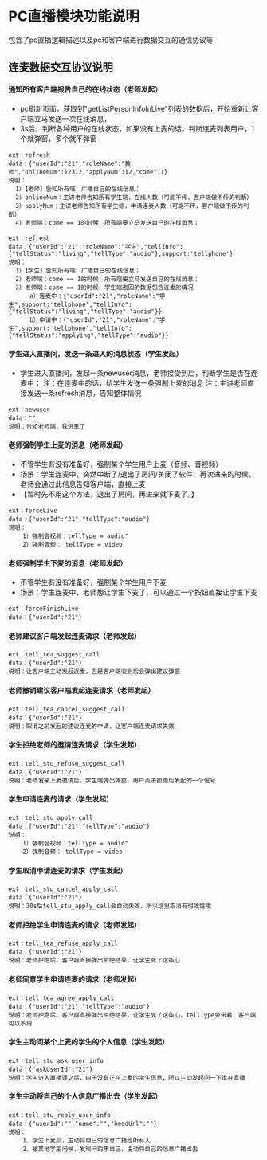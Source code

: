 <!-- 模块大标题 -->
# PC直播模块功能说明
<!-- 模块说明 -->
包含了pc直播逻辑描述以及pc和客户端进行数据交互的通信协议等


<!-- 页面bridge交互说明 -->
## 连麦数据交互协议说明


#### 通知所有客户端报告自己的在线状态（老师发起）
- pc刷新页面，获取到"getListPersonInfoInLive"列表的数据后，开始重新让客户端立马发送一次在线消息，
- 3s后，判断各种用户的在线状态，如果没有上麦的话，判断连麦列表用户，1个就弹窗，多个就不弹窗
```
ext：refresh
data：{"userId":"21","roleName":"教师","onlineNum":12312,"applyNum":12,"come":1}
说明：
  1）【老师】告知所有端，广播自己的在线信息；
  2）onlineNum：主讲老师告知所有学生端，在线人数（可能不传，客户端做不传的判断）
  3）applyNum：主讲老师告知所有学生端，申请连麦人数（可能不传，客户端做不传的判断）
  4）老师端：come == 1的时候，所有端要立马发送自己的在线消息；
```
```
ext：refresh
data：{"userId":"21","roleName":"学生","tellInfo":{"tellStatus":"living","tellType":"audio"},support:'tellphone'}
说明：
  1）【学生】告知所有端，广播自己的在线信息；
  2）老师端：come == 1的时候，所有端要立马发送自己的在线消息；
  3）老师端：come == 1的时候，学生端返回的数据包含连麦的情况
      a）连麦中：{"userId":"21","roleName":"学生",support:'tellphone',"tellInfo":{"tellStatus":"living","tellType":"audio"}}
      b）申请中：{"userId":"21","roleName":"学生",support:'tellphone',"tellInfo":{"tellStatus":"applying","tellType":"audio"}}
```

#### 学生进入直播间，发送一条进入的消息状态（学生发起）
- 学生进入直播间，发起一条newuser消息，老师接受到后，判断学生是否在连麦中；
注：在连麦中的话，给学生发送一条强制上麦的消息
注：主讲老师直接发送一条refresh消息，告知整体情况
```
ext：newuser
data：""
说明：告知老师端，我进来了
```

#### 老师强制学生上麦的消息（老师发起）
- 不管学生有没有准备好，强制某个学生用户上麦（音频、音视频）
- 场景：学生连麦中，突然中断了/退出了房间/关闭了软件，再次进来的时候，老师会通过此信息告知客户端，直接上麦
- 【暂时先不用这个方法，退出了房间，再进来就下麦了。】
```
ext：forceLive
data：{"userId":"21","tellType":"audio"}
说明：
    1）强制音视频：tellType = audio"
    2）强制音频： tellType = video
```

#### 老师强制学生下麦的消息（老师发起）
- 不管学生有没有准备好，强制某个学生用户下麦
- 场景：学生连麦中，老师想让学生下麦了，可以通过一个按钮直接让学生下麦
```
ext：forceFinishLive
data：{"userId":"21"}
```

#### 老师建议客户端发起连麦请求（老师发起）
```
ext：tell_tea_suggest_call
data：{"userId":"21"}
说明：让客户端主动发起连麦，但是客户端收到后会弹出建议弹窗
```

#### 老师撤销建议客户端发起连麦请求（老师发起）
```
ext：tell_tea_cancel_suggest_call
data：{"userId":"21"}
说明：取消之前发起的建议连麦的申请，让客户端连麦请求失效
```


#### 学生拒绝老师的邀请连麦请求（学生发起）
```
ext：tell_stu_refuse_suggest_call
data：{"userId":"21"}
说明：老师发来上麦邀请后，学生端弹出弹窗，用户点击拒绝后发起的一个信号
```

#### 学生申请连麦的请求（学生发起）
```
ext：tell_stu_apply_call
data：{"userId":"21","tellType":"audio"}
说明：
    1）强制音视频：tellType = audio"
    2）强制音频： tellType = video
```

#### 学生取消申请连麦的请求（学生发起）
```
ext：tell_stu_cancel_apply_call
data：{"userId":"21"}
说明：30s后tell_stu_apply_call会自动失效，所以这里取消有时效性哦
```

#### 老师拒绝学生申请连麦的请求（老师发起）
```
ext：tell_tea_refuse_apply_call
data：{"userId":"21"}
说明：老师拒绝后，客户端直接弹出拒绝结果，让学生死了这条心
```

#### 老师同意学生申请连麦的请求（老师发起）
```
ext：tell_tea_agree_apply_call
data：{"userId":"21","tellType":"audio"}
说明：老师拒绝后，客户端直接弹出拒绝结果，让学生死了这条心，tellType会带着，客户端可以不用
```

#### 学生主动问某个上麦的学生的个人信息（学生发起）
```
ext：tell_stu_ask_user_info
data：{"askUserId":"21"}
说明：学生进入直播课之后，由于没有正在上麦的学生信息，所以主动发起问一下谁在直播
```

#### 学生主动将自己的个人信息广播出去（学生发起）
```
ext：tell_stu_reply_user_info
data：{"userId":"","name":"","headUrl":""}
说明：
    1、学生上麦后，主动将自己的信息广播给所有人
    2、被其他学生问候，发现问的事自己，主动将自己的信息广播出去
```

